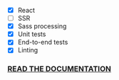 - [x] React
- [ ] SSR
- [x] Sass processing
- [x] Unit tests
- [x] End-to-end tests
- [x] Linting

### [READ THE DOCUMENTATION](./docs/)
